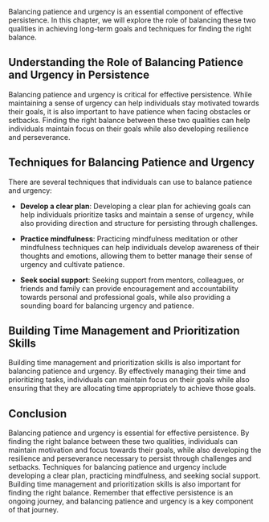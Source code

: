 
Balancing patience and urgency is an essential component of effective persistence. In this chapter, we will explore the role of balancing these two qualities in achieving long-term goals and techniques for finding the right balance.

Understanding the Role of Balancing Patience and Urgency in Persistence
-----------------------------------------------------------------------

Balancing patience and urgency is critical for effective persistence. While maintaining a sense of urgency can help individuals stay motivated towards their goals, it is also important to have patience when facing obstacles or setbacks. Finding the right balance between these two qualities can help individuals maintain focus on their goals while also developing resilience and perseverance.

Techniques for Balancing Patience and Urgency
---------------------------------------------

There are several techniques that individuals can use to balance patience and urgency:

* **Develop a clear plan**: Developing a clear plan for achieving goals can help individuals prioritize tasks and maintain a sense of urgency, while also providing direction and structure for persisting through challenges.

* **Practice mindfulness**: Practicing mindfulness meditation or other mindfulness techniques can help individuals develop awareness of their thoughts and emotions, allowing them to better manage their sense of urgency and cultivate patience.

* **Seek social support**: Seeking support from mentors, colleagues, or friends and family can provide encouragement and accountability towards personal and professional goals, while also providing a sounding board for balancing urgency and patience.

Building Time Management and Prioritization Skills
--------------------------------------------------

Building time management and prioritization skills is also important for balancing patience and urgency. By effectively managing their time and prioritizing tasks, individuals can maintain focus on their goals while also ensuring that they are allocating time appropriately to achieve those goals.

Conclusion
----------

Balancing patience and urgency is essential for effective persistence. By finding the right balance between these two qualities, individuals can maintain motivation and focus towards their goals, while also developing the resilience and perseverance necessary to persist through challenges and setbacks. Techniques for balancing patience and urgency include developing a clear plan, practicing mindfulness, and seeking social support. Building time management and prioritization skills is also important for finding the right balance. Remember that effective persistence is an ongoing journey, and balancing patience and urgency is a key component of that journey.

